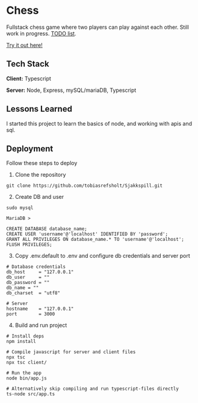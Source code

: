 
# Chess

Fullstack chess game where two players can play against each other. Still work in progress. [TODO list](https://github.com/tobiasrefsholt/Sjakkspill/blob/main/TODO.md).

[Try it out here!](https://spaghettigames.no/)
## Tech Stack

**Client:** Typescript

**Server:** Node, Express, mySQL/mariaDB, Typescript


## Lessons Learned

I started this project to learn the basics of node, and working with apis and sql.
## Deployment

Follow these steps to deploy

1. Clone the repository
```
git clone https://github.com/tobiasrefsholt/Sjakkspill.git
```
2. Create DB and user
```
sudo mysql
```
```
MariaDB >

CREATE DATABASE database_name;
CREATE USER 'username'@'localhost' IDENTIFIED BY 'password';
GRANT ALL PRIVILEGES ON database_name.* TO 'username'@'localhost';
FLUSH PRIVILEGES;
```
3. Copy .env.default to .env and configure db credentials and server port
```
# Database credentials
db_host     = "127.0.0.1"
db_user     = ""
db_password = ""
db_name = ""
db_charset  = "utf8"

# Server
hostname    = "127.0.0.1"
port        = 3000
```
4. Build and run project
```
# Install deps
npm install

# Compile javascript for server and client files
npx tsc
npx tsc client/

# Run the app
node bin/app.js

# Alternatively skip compiling and run typescript-files directly
ts-node src/app.ts
```
